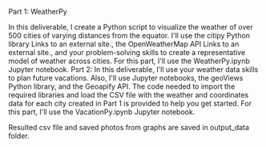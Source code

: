 Part 1: WeatherPy

In this deliverable, I create a Python script to visualize the weather of over 500 cities of varying distances from the equator. I'll use the citipy Python library Links to an external site., the OpenWeatherMap API Links to an external site., and your problem-solving skills to create a representative model of weather across cities.
For this part, I'll use the WeatherPy.ipynb Jupyter notebook.
Psrt 2:
In this deliverable, I'll use your weather data skills to plan future vacations. Also, I'll use Jupyter notebooks, the geoViews Python library, and the Geoapify API.
The code needed to import the required libraries and load the CSV file with the weather and coordinates data for each city created in Part 1 is provided to help you get started.
For this part, I'll use the VacationPy.ipynb Jupyter notebook.

Resulted csv file and saved photos from graphs are saved in output_data folder.

